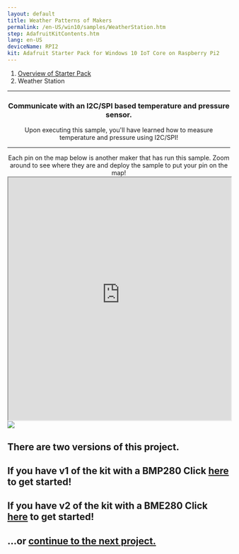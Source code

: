 ```yaml
---
layout: default
title: Weather Patterns of Makers
permalink: /en-US/win10/samples/WeatherStation.htm
step: AdafruitKitContents.htm
lang: en-US
deviceName: RPI2
kit: Adafruit Starter Pack for Windows 10 IoT Core on Raspberry Pi2
---
```


<ol class="breadcrumb">
  <li><a href="{{site.baseurl}}/{{page.lang}}/AdafruitMakerKit.htm">Overview of Starter Pack</a></li>
  <li class="active">Weather Station</li>
</ol>

<hr/>

<div class="row">
  <center>
    <h3>Communicate with an I2C/SPI based temperature and pressure sensor.</h3>
    Upon executing this sample, you'll have learned how to measure temperature and pressure using I2C/SPI!
    <hr/>
    Each pin on the map below is another maker that has run this sample. Zoom around to see where they are and deploy the sample to put your pin on the map!
  </center>
</div>

<iframe class="maker-kit" src="https://adafruitsample.azurewebsites.net/cardViewer?lesson=203" width="100%" height="550px" scrolling="no"></iframe>

<div class="row projectRow">
  <div class="col-md-6 col-sm-12">
    <img src="{{site.baseurl}}/images/AdafruitStarterPack/WeatherStation.jpg">
  </div>
  <div class="col-md-6 col-sm-12">
    <h2>There are two versions of this project.</h2>
    <h2 class="text-center thin-header">If you have v1 of the kit with a BMP280 Click <a target="_blank" href="https://www.hackster.io/windows-iot/weather-station">here</a> to get started!</h2>
    <h2 class="text-center thin-header">If you have v2 of the kit with a BME280 Click <a target="_blank" href="https://www.hackster.io/windows-iot/weather-station-v-2-0-8abe16?auth_token=80b912d8d81919969ccab0080ddd8e2f">here</a> to get started!</h2>
  </div>
</div>

<div class="row lineTop">
  <div class="col-md-6 col-md-offset-6 col-sm-12 text-right">
    <h2 class="thin-header">...or <a href="{{site.baseurl}}/{{page.lang}}/win10/samples/WhatColor.htm"> continue to the next project.</a></h2>
  </div>
</div>
